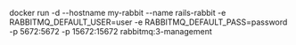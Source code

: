 docker run -d --hostname my-rabbit --name rails-rabbit -e RABBITMQ_DEFAULT_USER=user -e RABBITMQ_DEFAULT_PASS=password -p 5672:5672 -p 15672:15672  rabbitmq:3-management
